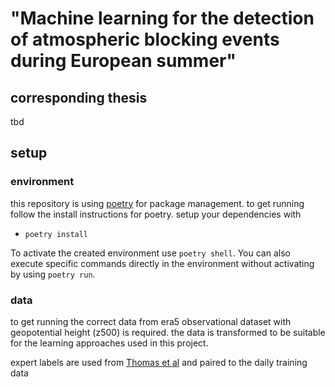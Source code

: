 # "Machine learning for the detection of atmospheric blocking events during European summer"

## corresponding thesis
tbd

## setup

### environment

this repository is using [poetry](https://python-poetry.org/) for package management. to get running follow the install instructions for poetry. setup your dependencies with
-  `poetry install`

To activate the created environment use `poetry shell`. You can also execute specific commands directly in the environment without activating by using `poetry run`.

### data

to get running the correct data from era5 observational dataset with geopotential height (z500) is required. the data is transformed to be suitable for the learning approaches used in this project.

expert labels are used from [Thomas et al](https://doi.org/10.5194/wcd-2-581-2021) and paired to the daily training data